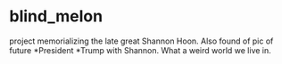 # blind_melon
project memorializing the late great Shannon Hoon.
Also found of pic of future *President *Trump with Shannon. What a weird world we live in.
